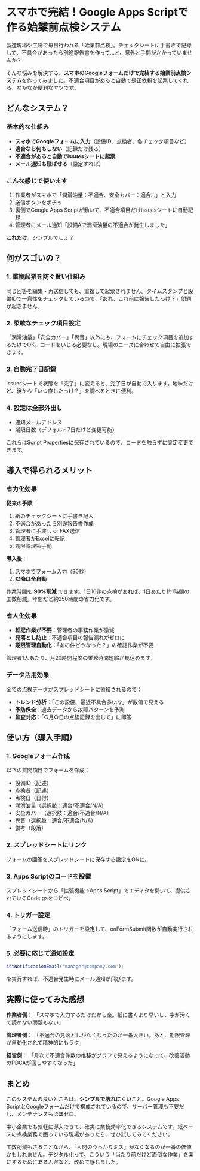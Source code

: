 # スマホで完結！Google Apps Scriptで作る始業前点検システム

製造現場や工場で毎日行われる「始業前点検」。チェックシートに手書きで記録して、不具合があったら別途報告書を作って...と、意外と手間がかかっていませんか？

そんな悩みを解決する、**スマホのGoogleフォームだけで完結する始業前点検システム**を作ってみました。不適合項目があると自動で是正依頼を起票してくれる、なかなか便利なヤツです。

## どんなシステム？

### 基本的な仕組み
- **スマホでGoogleフォームに入力**（設備ID、点検者、各チェック項目など）
- **適合なら何もしない**（記録だけ残る）
- **不適合があると自動でissuesシートに起票**
- **メール通知も飛ばせる**（設定すれば）

### こんな感じで使います
1. 作業者がスマホで「潤滑油量：不適合、安全カバー：適合...」と入力
2. 送信ボタンをポチッ
3. 裏側でGoogle Apps Scriptが動いて、不適合項目だけissuesシートに自動記録
4. 管理者にメール通知「設備Aで潤滑油量の不適合が発生しました」

**これだけ**。シンプルでしょ？

## 何がスゴいの？

### 1. **重複起票を防ぐ賢い仕組み**
同じ回答を編集・再送信しても、重複して起票されません。タイムスタンプと設備IDで一意性をチェックしているので、「あれ、これ前に報告したっけ？」問題が起きません。

### 2. **柔軟なチェック項目設定**
「潤滑油量」「安全カバー」「異音」以外にも、フォームにチェック項目を追加するだけでOK。コードをいじる必要なし。現場のニーズに合わせて自由に拡張できます。

### 3. **自動完了日記録**
issuesシートで状態を「完了」に変えると、完了日が自動で入ります。地味だけど、後から「いつ直したっけ？」を調べるときに便利。

### 4. **設定は全部外出し**
- 通知メールアドレス
- 期限日数（デフォルト7日だけど変更可能）

これらはScript Propertiesに保存されているので、コードを触らずに設定変更できます。

## 導入で得られるメリット

### 省力化効果
**従来の手順**：
1. 紙のチェックシートに手書き記入
2. 不適合があったら別途報告書作成
3. 管理者に手渡し or FAX送信
4. 管理者がExcelに転記
5. 期限管理も手動

**導入後**：
1. スマホでフォーム入力（30秒）
2. **以降は全自動**

作業時間を **90%削減** できます。1日10件の点検があれば、1日あたり約1時間の工数削減。年間だと約250時間の省力化です。

### 省人化効果
- **転記作業が不要**：管理者の事務作業が激減
- **見落とし防止**：不適合項目の報告漏れがゼロに
- **期限管理自動化**：「あの件どうなった？」の確認作業が不要

管理者1人あたり、月20時間程度の業務時間短縮が見込めます。

### データ活用効果
全ての点検データがスプレッドシートに蓄積されるので：
- **トレンド分析**：「この設備、最近不具合多いな」が数値で見える
- **予防保全**：過去データから故障パターンを予測
- **監査対応**：「○月○日の点検記録を出して」に即答

## 使い方（導入手順）

### 1. Googleフォーム作成
以下の質問項目でフォームを作成：
- 設備ID（記述）
- 点検者（記述）
- 点検日（日付）
- 潤滑油量（選択肢：適合/不適合/N/A）
- 安全カバー（選択肢：適合/不適合/N/A）
- 異音（選択肢：適合/不適合/N/A）
- 備考（段落）

### 2. スプレッドシートにリンク
フォームの回答をスプレッドシートに保存する設定をONに。

### 3. Apps Scriptのコードを設置
スプレッドシートから「拡張機能→Apps Script」でエディタを開いて、提供されているCode.gsをコピペ。

### 4. トリガー設定
「フォーム送信時」のトリガーを設定して、onFormSubmit関数が自動実行されるようにします。

### 5. 必要に応じて通知設定
```javascript
setNotificationEmail('manager@company.com');
```
を実行すれば、不適合発生時にメール通知が飛びます。

## 実際に使ってみた感想

**作業者側**：
「スマホで入力するだけだから楽。紙に書くより早いし、字が汚くて読めない問題もない」

**管理者側**：
「不適合の見落としがなくなったのが一番大きい。あと、期限管理が自動化されて精神的にもラク」

**経営側**：
「月次で不適合件数の推移がグラフで見えるようになって、改善活動のPDCAが回しやすくなった」

## まとめ

このシステムの良いところは、**シンプルで壊れにくい**こと。Google Apps ScriptとGoogleフォームだけで構成されているので、サーバー管理も不要だし、メンテナンスもほぼゼロ。

中小企業でも気軽に導入できて、確実に業務効率化できるシステムです。紙ベースの点検業務で困っている現場があったら、ぜひ試してみてください。

工数削減もさることながら、「人間のうっかりミス」がなくなるのが一番の価値かもしれません。デジタル化って、こういう「当たり前だけど面倒な作業」を楽にするためにあるんだなと、改めて感じました。